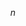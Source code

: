 

<script type="text/javascript" async src="C:/MathJax-master/MathJax.js?config=TeX-MML-AM_CHTML"></script>

$$ n $$

